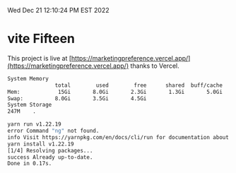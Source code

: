 Wed Dec 21 12:10:24 PM EST 2022

# vite Fifteen


This project is live at [https://marketingpreference.vercel.app/](https://marketingpreference.vercel.app/) thanks to Vercel.

```bash
System Memory
               total        used        free      shared  buff/cache   available
Mem:            15Gi       8.0Gi       2.3Gi       1.3Gi       5.0Gi       5.5Gi
Swap:          8.0Gi       3.5Gi       4.5Gi
System Storage
247M	.
```
```bash
yarn run v1.22.19
error Command "ng" not found.
info Visit https://yarnpkg.com/en/docs/cli/run for documentation about this command.
yarn install v1.22.19
[1/4] Resolving packages...
success Already up-to-date.
Done in 0.17s.
```
